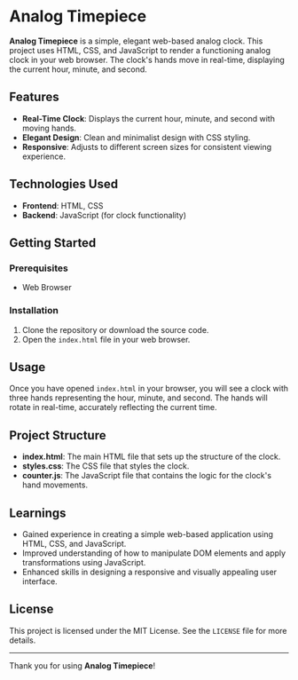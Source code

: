 # Analog Timepiece

**Analog Timepiece** is a simple, elegant web-based analog clock. This project uses HTML, CSS, and JavaScript to render a functioning analog clock in your web browser. The clock's hands move in real-time, displaying the current hour, minute, and second.

## Features

- **Real-Time Clock**: Displays the current hour, minute, and second with moving hands.
- **Elegant Design**: Clean and minimalist design with CSS styling.
- **Responsive**: Adjusts to different screen sizes for consistent viewing experience.

## Technologies Used

- **Frontend**: HTML, CSS
- **Backend**: JavaScript (for clock functionality)

## Getting Started

### Prerequisites

- Web Browser

### Installation

1. Clone the repository or download the source code.
2. Open the `index.html` file in your web browser.

## Usage

Once you have opened `index.html` in your browser, you will see a clock with three hands representing the hour, minute, and second. The hands will rotate in real-time, accurately reflecting the current time.

## Project Structure

- **index.html**: The main HTML file that sets up the structure of the clock.
- **styles.css**: The CSS file that styles the clock.
- **counter.js**: The JavaScript file that contains the logic for the clock's hand movements.

## Learnings

- Gained experience in creating a simple web-based application using HTML, CSS, and JavaScript.
- Improved understanding of how to manipulate DOM elements and apply transformations using JavaScript.
- Enhanced skills in designing a responsive and visually appealing user interface.

## License

This project is licensed under the MIT License. See the `LICENSE` file for more details.

---

Thank you for using **Analog Timepiece**!
